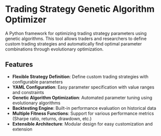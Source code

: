 # Trading Strategy Genetic Algorithm Optimizer

A Python framework for optimizing trading strategy parameters using genetic algorithms. This tool allows traders and researchers to define custom trading strategies and automatically find optimal parameter combinations through evolutionary optimization.

## Features

- **Flexible Strategy Definition**: Define custom trading strategies with configurable parameters
- **YAML Configuration**: Easy parameter specification with value ranges and constraints
- **Genetic Algorithm Optimization**: Automated parameter tuning using evolutionary algorithms
- **Backtesting Engine**: Built-in performance evaluation on historical data
- **Multiple Fitness Functions**: Support for various performance metrics (Sharpe ratio, returns, drawdown, etc.)
- **Extensible Architecture**: Modular design for easy customization and extension
